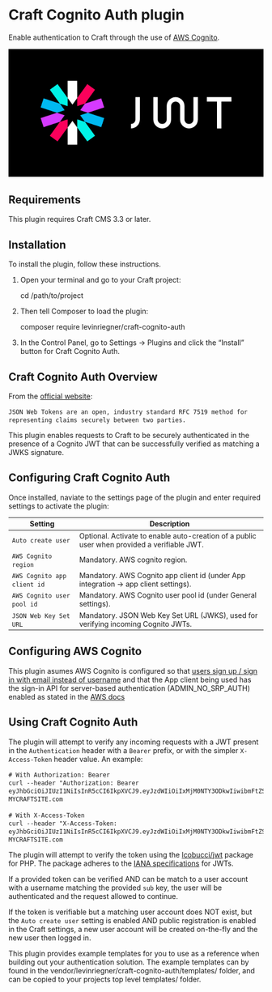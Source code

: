 # Craft Cognito Auth plugin

Enable authentication to Craft through the use of [AWS Cognito](https://aws.amazon.com/cognito/).

![Screenshot](resources/img/plugin-logo.png)

## Requirements

This plugin requires Craft CMS 3.3 or later.

## Installation

To install the plugin, follow these instructions.

1.  Open your terminal and go to your Craft project:

    cd /path/to/project

2.  Then tell Composer to load the plugin:

    composer require levinriegner/craft-cognito-auth

3.  In the Control Panel, go to Settings → Plugins and click the “Install” button for Craft Cognito Auth.

## Craft Cognito Auth Overview

From the [official website](https://jwt.io/):

    JSON Web Tokens are an open, industry standard RFC 7519 method for representing claims securely between two parties.

This plugin enables requests to Craft to be securely authenticated in the presence of a Cognito JWT that can be successfully verified as matching a JWKS signature.

## Configuring Craft Cognito Auth

Once installed, naviate to the settings page of the plugin and enter required settings to activate the plugin:

| Setting                    | Description                                                                                 |
| -------------------------- | ------------------------------------------------------------------------------------------- |
| `Auto create user`         | Optional. Activate to enable auto-creation of a public user when provided a verifiable JWT. |
| `AWS Cognito region`       | Mandatory. AWS cognito region.                                                              |
| `AWS Cognito app client id`| Mandatory. AWS Cognito app client id (under App integration -> app client settings).        |
| `AWS Cognito user pool id` | Mandatory. AWS Cognito user pool id (under General settings).                               |
| `JSON Web Key Set URL`     | Mandatory. JSON Web Key Set URL (JWKS), used for verifying incoming Cognito JWTs.           |

## Configuring AWS Cognito

This plugin asumes AWS Cognito is configured so that [users sign up / sign in with email instead of username](https://docs.aws.amazon.com/cognito/latest/developerguide/user-pool-settings-attributes.html#user-pool-settings-aliases-settings-option-2) and that the App client being used has the sign-in API for server-based authentication (ADMIN_NO_SRP_AUTH) enabled as stated in the [AWS docs](https://docs.aws.amazon.com/cognito/latest/developerguide/amazon-cognito-user-pools-authentication-flow.html?icmpid=docs_cognito_console#amazon-cognito-user-pools-server-side-authentication-flow)

## Using Craft Cognito Auth

The plugin will attempt to verify any incoming requests with a JWT present in the `Authentication` header with a `Bearer` prefix, or with the simpler `X-Access-Token` header value. An example:

```shell
# With Authorization: Bearer
curl --header "Authorization: Bearer eyJhbGciOiJIUzI1NiIsInR5cCI6IkpXVCJ9.eyJzdWIiOiIxMjM0NTY3ODkwIiwibmFtZSI6IkpvaG4gRG9lIiwiaWF0IjoxNTE2MjM5MDIyfQ.XbPfbIHMI6arZ3Y922BhjWgQzWXcXNrz0ogtVhfEd2o" MYCRAFTSITE.com

# With X-Access-Token
curl --header "X-Access-Token: eyJhbGciOiJIUzI1NiIsInR5cCI6IkpXVCJ9.eyJzdWIiOiIxMjM0NTY3ODkwIiwibmFtZSI6IkpvaG4gRG9lIiwiaWF0IjoxNTE2MjM5MDIyfQ.XbPfbIHMI6arZ3Y922BhjWgQzWXcXNrz0ogtVhfEd2o" MYCRAFTSITE.com
```

The plugin will attempt to verify the token using the [lcobucci/jwt](https://github.com/lcobucci/jwt) package for PHP. The package adheres to the [IANA specifications](https://www.iana.org/assignments/jwt/jwt.xhtml) for JWTs.

If a provided token can be verified AND can be match to a user account with a username matching the provided `sub` key, the user will be authenticated and the request allowed to continue.

If the token is verifiable but a matching user account does NOT exist, but the `Auto create user` setting is enabled AND public registration is enabled in the Craft settings, a new user account will be created on-the-fly and the new user then logged in.

This plugin provides example templates for you to use as a reference when building out your authentication solution. The example templates can by found in the vendor/levinriegner/craft-cognito-auth/templates/ folder, and can be copied to your projects top level templates/ folder.

